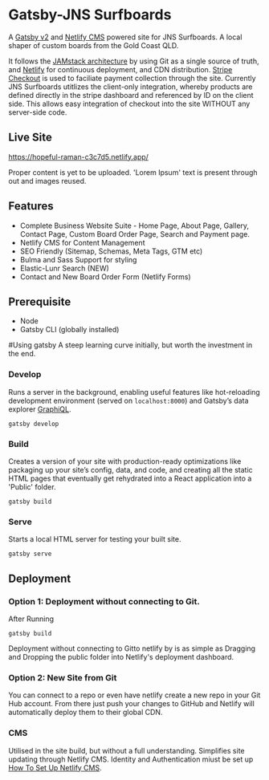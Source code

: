 # Gatsby-JNS Surfboards
A [Gatsby v2](https://www.gatsbyjs.org/) and [Netlify CMS](https://www.netlifycms.org) powered site for JNS Surfboards.  A local shaper of custom boards from the Gold Coast QLD.  

It follows the [JAMstack architecture](https://jamstack.org) by using Git as a single source of truth, and [Netlify](https://www.netlify.com) for continuous deployment, and CDN distribution.   [Stripe Checkout](https://stripe.com/en-au/payments/checkout) is used to faciliate payment collection through the site.  Currently JNS Surfboards utitlizes the client-only integration, whereby products are defined directly in the stripe dashboard and referenced by ID on the client side. This allows easy integration of checkout into the site WITHOUT any server-side code.

## Live Site
https://hopeful-raman-c3c7d5.netlify.app/

Proper content is yet to be uploaded.  'Lorem Ipsum' text is present through out and images reused.

## Features
* Complete Business Website Suite - Home Page, About Page, Gallery, Contact Page, Custom Board Order Page, Search and Payment page.
* Netlify CMS for Content Management
* SEO Friendly (Sitemap, Schemas, Meta Tags, GTM etc)
* Bulma and Sass Support for styling
* Elastic-Lunr Search (NEW)
* Contact and New Board Order Form (Netlify Forms)

## Prerequisite
* Node
* Gatsby CLI (globally installed)


#Using gatsby
A steep learning curve initially, but worth the investment in the end.

### Develop
Runs a server in the background, enabling useful features like hot-reloading development environment (served on `localhost:8000`) and Gatsby’s data explorer [GraphiQL](https://www.gatsbyjs.org/docs/running-queries-with-graphiql/).
```shell
gatsby develop
```

### Build
Creates a version of your site with production-ready optimizations like packaging up your site’s config, data, and code, and creating all the static HTML pages that eventually get rehydrated into a React application into a 'Public' folder.  
```shell
gatsby build
```

### Serve
Starts a local HTML server for testing your built site.
```shell
gatsby serve
```


## Deployment

### Option 1: Deployment without connecting to Git.
After Running
```shell
gatsby build
```
Deployment without connecting to Gitto netlify by is as simple as Dragging and Dropping the public folder into Netlify's deployment dashboard.

### Option 2: New Site from Git

You can connect to a repo or even have netlify create a new repo in your Git Hub account. From there just push your changes to GitHub and Netlify will automatically deploy them to their global CDN.


### CMS
Utilised in the site build, but without a full understanding.  Simplifies site updating through Netlify CMS. Identity and Authentication miust be set up [How To Set Up Netlify CMS](https://www.netlifycms.org/docs/add-to-your-site/).
